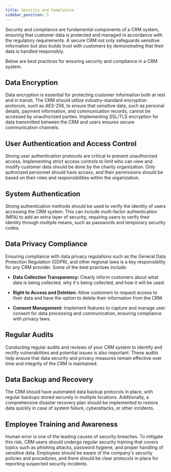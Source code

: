 ```yaml
---
title: Security and Complaince
sidebar_position: 5
---
```


Security and compliance are fundamental components of a CRM system, ensuring that customer data is protected and managed in accordance with the regulatory requirements. A secure CRM not only safeguards sensitive information but also builds trust with customers by demonstrating that their data is handled responsibly. 

Below are best practices for ensuring security and compliance in a CRM system.

## Data Encryption

Data encryption is essential for protecting customer information both at rest and in transit. The CRM should utilize industry-standard encryption protocols, such as AES-256, to ensure that sensitive data, such as personal details, payment information, and communication records, cannot be accessed by unauthorized parties. Implementing SSL/TLS encryption for data transmitted between the CRM and users ensures secure communication channels.

## User Authentication and Access Control

Strong user authentication protocols are critical to prevent unauthorized access. Implementing strict access controls to limit who can view and modify customer data should be done by the charity organization. Only authorized personnel should have access, and their permissions should be based on their roles and responsibilities within the organization.

## System Authentication

Strong authentication methods should be used to verify the identity of users accessing the CRM system. This can include multi-factor authentication (MFA) to add an extra layer of security, requiring users to verify their identity through multiple means, such as passwords and temporary security codes.

## Data Privacy Compliance

Ensuring compliance with data privacy regulations such as the General Data Protection Regulation (GDPR), and other regional laws is a key responsibility for any CRM provider. Some of the best practises include:

- **Data Collection Transparency:** Clearly inform customers about what data is being collected, why it's being collected, and how it will be used.

- **Right to Access and Deletion:** Allow customers to request access to their data and have the option to delete their information from the CRM.

- **Consent Management:** Implement features to capture and manage user consent for data processing and communication, ensuring compliance with privacy laws.

## Regular Audits

Conducting regular audits and reviews of your CRM system to identify and rectify vulnerabilities and potential issues is also important. These audits help ensure that data security and privacy measures remain effective over time and integrity of the CRM is maintained.

## Data Backup and Recovery

The CRM should have automated data backup protocols in place, with regular backups stored securely in multiple locations. Additionally, a comprehensive disaster recovery plan should be implemented to restore data quickly in case of system failure, cyberattacks, or other incidents. 

## Employee Training and Awareness

Human error is one of the leading causes of security breaches. To mitigate this risk, CRM users should undergo regular security training that covers topics such as phishing attacks, password hygiene, and proper handling of sensitive data. Employees should be aware of the company's security policies and procedures, and there should be clear protocols in place for reporting suspected security incidents.
